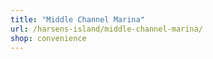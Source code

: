 ```yaml
---
title: "Middle Channel Marina"
url: /harsens-island/middle-channel-marina/
shop: convenience
---
```

